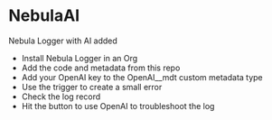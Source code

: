 # NebulaAI
Nebula Logger with AI added
* Install Nebula Logger in an Org
* Add the code and metadata from this repo
* Add your OpenAI key to the OpenAI__mdt custom metadata type
* Use the trigger to create a small error
* Check the log record
* Hit the button to use OpenAI to troubleshoot the log
